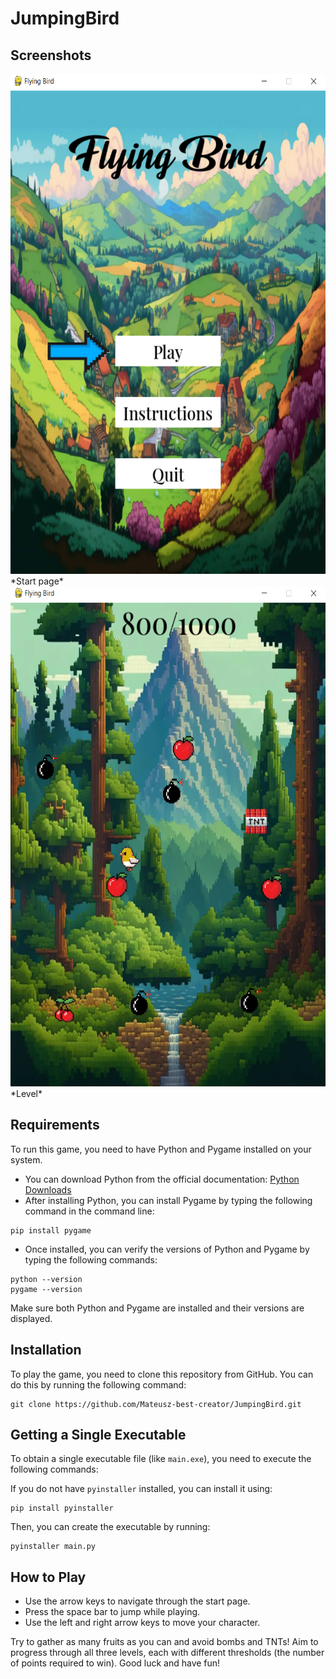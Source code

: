 # JumpingBird

## Screenshots
<img src="screenshots/sc1.png" alt="start page" width="600" height="800">
*Start page*

<img src="screenshots/sc2.png" alt="level example 2" width="600" height="800">
*Level*

## Requirements
To run this game, you need to have Python and Pygame installed on your system.
- You can download Python from the official documentation: [Python Downloads](https://www.python.org/downloads/)
- After installing Python, you can install Pygame by typing the following command in the command line:

```
pip install pygame
```

- Once installed, you can verify the versions of Python and Pygame by typing the following commands:

```
python --version
pygame --version
```

Make sure both Python and Pygame are installed and their versions are displayed.

## Installation
To play the game, you need to clone this repository from GitHub. You can do this by running the following command:

```
git clone https://github.com/Mateusz-best-creator/JumpingBird.git
```

## Getting a Single Executable
To obtain a single executable file (like `main.exe`), you need to execute the following commands:

If you do not have `pyinstaller` installed, you can install it using:
```
pip install pyinstaller
```

Then, you can create the executable by running:
```
pyinstaller main.py
```

## How to Play
- Use the arrow keys to navigate through the start page.
- Press the space bar to jump while playing.
- Use the left and right arrow keys to move your character.

Try to gather as many fruits as you can and avoid bombs and TNTs! Aim to progress through all three levels, each with different thresholds (the number of points required to win).
Good luck and have fun!
